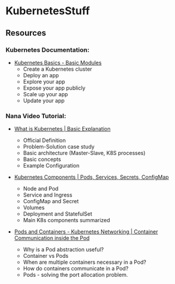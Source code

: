 # KubernetesStuff

## Resources

### Kubernetes Documentation:

* [Kubernetes Basics - Basic Modules](https://kubernetes.io/docs/tutorials/kubernetes-basics/)
  * Create a Kubernetes cluster
  * Deploy an app
  * Explore your app
  * Expose your app publicly
  * Scale up your app
  * Update your app
  
### Nana Video Tutorial:

* [What is Kubernetes | Basic Explanation](https://www.youtube.com/watch?v=VnvRFRk_51k&list=PLy7NrYWoggjziYQIDorlXjTvvwweTYoNC&index=1)
  * Official Definition
  * Problem-Solution case study
  * Basic architecture (Master-Slave, K8S processes)
  * Basic concepts
  * Example Configuration
  
* [Kubernetes Components | Pods, Services, Secrets, ConfigMap](https://www.youtube.com/watch?v=Krpb44XR0bk&list=PLy7NrYWoggjziYQIDorlXjTvvwweTYoNC&index=2) 
  * Node and Pod
  * Service and Ingress
  * ConfigMap and Secret
  * Volumes
  * Deployment and StatefulSet
  * Main K8s components summarized
 
* [Pods and Containers - Kubernetes Networking | Container Communication inside the Pod](https://www.youtube.com/watch?v=5cNrTU6o3Fw)
  * Why is a Pod abstraction useful?
  * Container vs Pods
  * When are multiple containers necessary in a Pod?
  * How do containers communicate in a Pod?
  * Pods - solving the port allocation problem.
